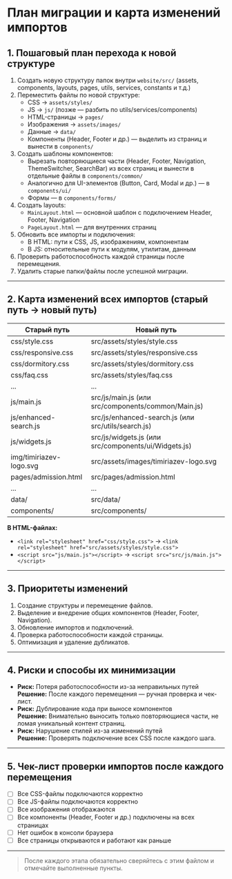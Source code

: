 # План миграции и карта изменений импортов

## 1. Пошаговый план перехода к новой структуре

1. Создать новую структуру папок внутри `website/src/` (assets, components, layouts, pages, utils, services, constants и т.д.)
2. Переместить файлы по новой структуре:
   - CSS → `assets/styles/`
   - JS → `js/` (позже — разбить по utils/services/components)
   - HTML-страницы → `pages/`
   - Изображения → `assets/images/`
   - Данные → `data/`
   - Компоненты (Header, Footer и др.) — выделить из страниц и вынести в `components/`
3. Создать шаблоны компонентов:
   - Вырезать повторяющиеся части (Header, Footer, Navigation, ThemeSwitcher, SearchBar) из всех страниц и вынести в отдельные файлы в `components/common/`
   - Аналогично для UI-элементов (Button, Card, Modal и др.) — в `components/ui/`
   - Формы — в `components/forms/`
4. Создать layouts:
   - `MainLayout.html` — основной шаблон с подключением Header, Footer, Navigation
   - `PageLayout.html` — для внутренних страниц
5. Обновить все импорты и подключения:
   - В HTML: пути к CSS, JS, изображениям, компонентам
   - В JS: относительные пути к модулям, утилитам, данным
6. Проверить работоспособность каждой страницы после перемещения.
7. Удалить старые папки/файлы после успешной миграции.

---

## 2. Карта изменений всех импортов (старый путь → новый путь)

| Старый путь                        | Новый путь                                      |
|------------------------------------|-------------------------------------------------|
| css/style.css                      | src/assets/styles/style.css                     |
| css/responsive.css                 | src/assets/styles/responsive.css                |
| css/dormitory.css                  | src/assets/styles/dormitory.css                 |
| css/faq.css                        | src/assets/styles/faq.css                       |
| ...                                | ...                                             |
| js/main.js                         | src/js/main.js (или src/components/common/Main.js) |
| js/enhanced-search.js              | src/js/enhanced-search.js (или src/utils/search.js) |
| js/widgets.js                      | src/js/widgets.js (или src/components/ui/Widgets.js) |
| img/timiriazev-logo.svg            | src/assets/images/timiriazev-logo.svg           |
| pages/admission.html               | src/pages/admission.html                        |
| ...                                | ...                                             |
| data/                              | src/data/                                       |
| components/                        | src/components/                                 |

**В HTML-файлах:**
- `<link rel="stylesheet" href="css/style.css">`  → `<link rel="stylesheet" href="src/assets/styles/style.css">`
- `<script src="js/main.js"></script>`  → `<script src="src/js/main.js"></script>`

---

## 3. Приоритеты изменений

1. Создание структуры и перемещение файлов.
2. Выделение и внедрение общих компонентов (Header, Footer, Navigation).
3. Обновление импортов и подключений.
4. Проверка работоспособности каждой страницы.
5. Оптимизация и удаление дубликатов.

---

## 4. Риски и способы их минимизации

- **Риск:** Потеря работоспособности из-за неправильных путей  
  **Решение:** После каждого перемещения — ручная проверка и чек-лист.
- **Риск:** Дублирование кода при выносе компонентов  
  **Решение:** Внимательно выносить только повторяющиеся части, не ломая уникальный контент страниц.
- **Риск:** Нарушение стилей из-за изменений путей  
  **Решение:** Проверять подключение всех CSS после каждого шага.

---

## 5. Чек-лист проверки импортов после каждого перемещения

- [ ] Все CSS-файлы подключаются корректно
- [ ] Все JS-файлы подключаются корректно
- [ ] Все изображения отображаются
- [ ] Все компоненты (Header, Footer и др.) подключены на всех страницах
- [ ] Нет ошибок в консоли браузера
- [ ] Все страницы открываются и работают как раньше

---

> После каждого этапа обязательно сверяйтесь с этим файлом и отмечайте выполненные пункты.
